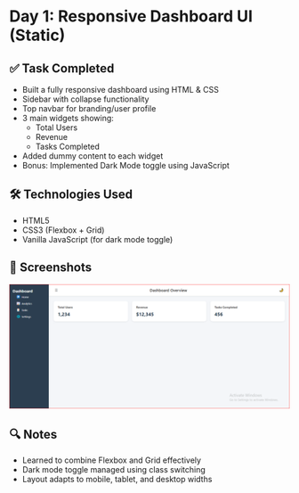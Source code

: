 # Day 1: Responsive Dashboard UI (Static)

## ✅ Task Completed
- Built a fully responsive dashboard using HTML & CSS
- Sidebar with collapse functionality
- Top navbar for branding/user profile
- 3 main widgets showing:
  - Total Users
  - Revenue
  - Tasks Completed
- Added dummy content to each widget
- Bonus: Implemented Dark Mode toggle using JavaScript

## 🛠️ Technologies Used
- HTML5
- CSS3 (Flexbox + Grid)
- Vanilla JavaScript (for dark mode toggle)

## 📸 Screenshots
![Dashboard Screeshot](Day1-Dashboard.PNG)

## 🔍 Notes
- Learned to combine Flexbox and Grid effectively
- Dark mode toggle managed using class switching
- Layout adapts to mobile, tablet, and desktop widths
